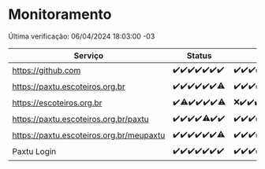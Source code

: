 # Monitoramento

Última verificação: 06/04/2024 18:03:00 -03

|Serviço|Status|Últimas 24h|
|---|---|---|
|https://github.com|<span title="2024-03-30: OK=24">✔️</span><span title="2024-03-31: OK=24">✔️</span><span title="2024-04-01: OK=24">✔️</span><span title="2024-04-02: OK=24">✔️</span><span title="2024-04-03: OK=24">✔️</span><span title="2024-04-04: OK=24">✔️</span><span title="2024-04-05: OK=21">✔️</span>|<span title="05/04/2024 18:06:00 -03 : 200">✔️</span><span title="05/04/2024 19:06:00 -03 : 200">✔️</span><span title="05/04/2024 20:06:00 -03 : 200">✔️</span><span title="05/04/2024 21:29:00 -03 : 200">✔️</span><span title="05/04/2024 22:37:00 -03 : 200">✔️</span><span title="05/04/2024 23:13:00 -03 : 200">✔️</span><span title="06/04/2024 00:07:00 -03 : 200">✔️</span><span title="06/04/2024 01:08:00 -03 : 200">✔️</span><span title="06/04/2024 02:06:00 -03 : 200">✔️</span><span title="06/04/2024 03:08:00 -03 : 200">✔️</span><span title="06/04/2024 04:06:00 -03 : 200">✔️</span><span title="06/04/2024 05:07:00 -03 : 200">✔️</span><span title="06/04/2024 06:07:00 -03 : 200">✔️</span><span title="06/04/2024 07:05:00 -03 : 200">✔️</span><span title="06/04/2024 08:02:00 -03 : 200">✔️</span><span title="06/04/2024 09:10:00 -03 : 200">✔️</span><span title="06/04/2024 10:04:00 -03 : 200">✔️</span><span title="06/04/2024 11:03:00 -03 : 200">✔️</span><span title="06/04/2024 12:03:00 -03 : 200">✔️</span><span title="06/04/2024 13:06:00 -03 : 200">✔️</span><span title="06/04/2024 14:06:00 -03 : 200">✔️</span><span title="06/04/2024 15:07:00 -03 : 200">✔️</span><span title="06/04/2024 16:03:00 -03 : 200">✔️</span><span title="06/04/2024 17:06:00 -03 : 200">✔️</span><span title="06/04/2024 18:03:00 -03 : 200">✔️</span>|
|https://paxtu.escoteiros.org.br|<span title="2024-03-30: OK=24">✔️</span><span title="2024-03-31: OK=24">✔️</span><span title="2024-04-01: OK=24">✔️</span><span title="2024-04-02: OK=24">✔️</span><span title="2024-04-03: OK=24">✔️</span><span title="2024-04-04: OK=24">✔️</span><span title="2024-04-05: OK=20, Falhas=1">⚠️</span>|<span title="05/04/2024 18:06:00 -03 : 200">✔️</span><span title="05/04/2024 19:06:00 -03 : 200">✔️</span><span title="05/04/2024 20:06:00 -03 : 200">✔️</span><span title="05/04/2024 21:29:00 -03 : 200">✔️</span><span title="05/04/2024 22:37:00 -03 : 0">❌</span><span title="05/04/2024 23:13:00 -03 : 200">✔️</span><span title="06/04/2024 00:07:00 -03 : 200">✔️</span><span title="06/04/2024 01:08:00 -03 : 200">✔️</span><span title="06/04/2024 02:06:00 -03 : 200">✔️</span><span title="06/04/2024 03:08:00 -03 : 200">✔️</span><span title="06/04/2024 04:06:00 -03 : 200">✔️</span><span title="06/04/2024 05:07:00 -03 : 200">✔️</span><span title="06/04/2024 06:07:00 -03 : 200">✔️</span><span title="06/04/2024 07:05:00 -03 : 200">✔️</span><span title="06/04/2024 08:02:00 -03 : 200">✔️</span><span title="06/04/2024 09:10:00 -03 : 200">✔️</span><span title="06/04/2024 10:04:00 -03 : 200">✔️</span><span title="06/04/2024 11:03:00 -03 : 200">✔️</span><span title="06/04/2024 12:03:00 -03 : 200">✔️</span><span title="06/04/2024 13:06:00 -03 : 200">✔️</span><span title="06/04/2024 14:06:00 -03 : 200">✔️</span><span title="06/04/2024 15:07:00 -03 : 200">✔️</span><span title="06/04/2024 16:03:00 -03 : 200">✔️</span><span title="06/04/2024 17:06:00 -03 : 200">✔️</span><span title="06/04/2024 18:03:00 -03 : 200">✔️</span>|
|https://escoteiros.org.br|<span title="2024-03-30: OK=24">✔️</span><span title="2024-03-31: OK=23, Falhas=1">⚠️</span><span title="2024-04-01: OK=24">✔️</span><span title="2024-04-02: OK=24">✔️</span><span title="2024-04-03: OK=24">✔️</span><span title="2024-04-04: OK=24">✔️</span><span title="2024-04-05: OK=19, Falhas=2">⚠️</span>|<span title="05/04/2024 18:06:00 -03 : 0">❌</span><span title="05/04/2024 19:06:00 -03 : 200">✔️</span><span title="05/04/2024 20:06:00 -03 : 200">✔️</span><span title="05/04/2024 21:29:00 -03 : 200">✔️</span><span title="05/04/2024 22:38:00 -03 : 200">✔️</span><span title="05/04/2024 23:13:00 -03 : 200">✔️</span><span title="06/04/2024 00:07:00 -03 : 200">✔️</span><span title="06/04/2024 01:08:00 -03 : 200">✔️</span><span title="06/04/2024 02:06:00 -03 : 200">✔️</span><span title="06/04/2024 03:08:00 -03 : 200">✔️</span><span title="06/04/2024 04:06:00 -03 : 200">✔️</span><span title="06/04/2024 05:07:00 -03 : 200">✔️</span><span title="06/04/2024 06:07:00 -03 : 200">✔️</span><span title="06/04/2024 07:05:00 -03 : 200">✔️</span><span title="06/04/2024 08:02:00 -03 : 200">✔️</span><span title="06/04/2024 09:10:00 -03 : 200">✔️</span><span title="06/04/2024 10:04:00 -03 : 200">✔️</span><span title="06/04/2024 11:03:00 -03 : 200">✔️</span><span title="06/04/2024 12:03:00 -03 : 200">✔️</span><span title="06/04/2024 13:06:00 -03 : 200">✔️</span><span title="06/04/2024 14:06:00 -03 : 200">✔️</span><span title="06/04/2024 15:07:00 -03 : 200">✔️</span><span title="06/04/2024 16:03:00 -03 : 200">✔️</span><span title="06/04/2024 17:06:00 -03 : 200">✔️</span><span title="06/04/2024 18:03:00 -03 : 200">✔️</span>|
|https://paxtu.escoteiros.org.br/paxtu|<span title="2024-03-30: OK=24">✔️</span><span title="2024-03-31: OK=24">✔️</span><span title="2024-04-01: OK=24">✔️</span><span title="2024-04-02: OK=24">✔️</span><span title="2024-04-03: OK=23, Falhas=1">⚠️</span><span title="2024-04-04: OK=24">✔️</span><span title="2024-04-05: OK=21">✔️</span>|<span title="05/04/2024 18:06:00 -03 : 200">✔️</span><span title="05/04/2024 19:06:00 -03 : 200">✔️</span><span title="05/04/2024 20:06:00 -03 : 200">✔️</span><span title="05/04/2024 21:29:00 -03 : 200">✔️</span><span title="05/04/2024 22:38:00 -03 : 0">❌</span><span title="05/04/2024 23:13:00 -03 : 200">✔️</span><span title="06/04/2024 00:07:00 -03 : 200">✔️</span><span title="06/04/2024 01:08:00 -03 : 200">✔️</span><span title="06/04/2024 02:06:00 -03 : 200">✔️</span><span title="06/04/2024 03:08:00 -03 : 200">✔️</span><span title="06/04/2024 04:06:00 -03 : 200">✔️</span><span title="06/04/2024 05:07:00 -03 : 200">✔️</span><span title="06/04/2024 06:07:00 -03 : 200">✔️</span><span title="06/04/2024 07:05:00 -03 : 200">✔️</span><span title="06/04/2024 08:02:00 -03 : 200">✔️</span><span title="06/04/2024 09:10:00 -03 : 200">✔️</span><span title="06/04/2024 10:04:00 -03 : 200">✔️</span><span title="06/04/2024 11:03:00 -03 : 200">✔️</span><span title="06/04/2024 12:03:00 -03 : 200">✔️</span><span title="06/04/2024 13:06:00 -03 : 200">✔️</span><span title="06/04/2024 14:06:00 -03 : 200">✔️</span><span title="06/04/2024 15:07:00 -03 : 200">✔️</span><span title="06/04/2024 16:03:00 -03 : 200">✔️</span><span title="06/04/2024 17:06:00 -03 : 200">✔️</span><span title="06/04/2024 18:03:00 -03 : 200">✔️</span>|
|https://paxtu.escoteiros.org.br/meupaxtu|<span title="2024-03-30: OK=24">✔️</span><span title="2024-03-31: OK=24">✔️</span><span title="2024-04-01: OK=24">✔️</span><span title="2024-04-02: OK=24">✔️</span><span title="2024-04-03: OK=24">✔️</span><span title="2024-04-04: OK=24">✔️</span><span title="2024-04-05: OK=20, Falhas=1">⚠️</span>|<span title="05/04/2024 18:06:00 -03 : 200">✔️</span><span title="05/04/2024 19:06:00 -03 : 200">✔️</span><span title="05/04/2024 20:06:00 -03 : 200">✔️</span><span title="05/04/2024 21:29:00 -03 : 200">✔️</span><span title="05/04/2024 22:38:00 -03 : 0">❌</span><span title="05/04/2024 23:13:00 -03 : 200">✔️</span><span title="06/04/2024 00:07:00 -03 : 200">✔️</span><span title="06/04/2024 01:08:00 -03 : 200">✔️</span><span title="06/04/2024 02:06:00 -03 : 200">✔️</span><span title="06/04/2024 03:08:00 -03 : 200">✔️</span><span title="06/04/2024 04:06:00 -03 : 200">✔️</span><span title="06/04/2024 05:07:00 -03 : 200">✔️</span><span title="06/04/2024 06:07:00 -03 : 200">✔️</span><span title="06/04/2024 07:05:00 -03 : 200">✔️</span><span title="06/04/2024 08:02:00 -03 : 200">✔️</span><span title="06/04/2024 09:10:00 -03 : 200">✔️</span><span title="06/04/2024 10:04:00 -03 : 200">✔️</span><span title="06/04/2024 11:03:00 -03 : 200">✔️</span><span title="06/04/2024 12:03:00 -03 : 200">✔️</span><span title="06/04/2024 13:06:00 -03 : 200">✔️</span><span title="06/04/2024 14:06:00 -03 : 200">✔️</span><span title="06/04/2024 15:07:00 -03 : 200">✔️</span><span title="06/04/2024 16:03:00 -03 : 200">✔️</span><span title="06/04/2024 17:06:00 -03 : 200">✔️</span><span title="06/04/2024 18:03:00 -03 : 200">✔️</span>|
|Paxtu Login|<span title="2024-03-30: OK=24">✔️</span><span title="2024-03-31: OK=24">✔️</span><span title="2024-04-01: OK=24">✔️</span><span title="2024-04-02: OK=24">✔️</span><span title="2024-04-03: OK=24">✔️</span><span title="2024-04-04: OK=24">✔️</span><span title="2024-04-05: OK=21">✔️</span>|<span title="05/04/2024 18:06:00 -03 : 200">✔️</span><span title="05/04/2024 19:06:00 -03 : 200">✔️</span><span title="05/04/2024 20:06:00 -03 : 200">✔️</span><span title="05/04/2024 21:29:00 -03 : 200">✔️</span><span title="05/04/2024 22:38:00 -03 : 200">✔️</span><span title="05/04/2024 23:13:00 -03 : 200">✔️</span><span title="06/04/2024 00:07:00 -03 : 200">✔️</span><span title="06/04/2024 01:08:00 -03 : 200">✔️</span><span title="06/04/2024 02:06:00 -03 : 200">✔️</span><span title="06/04/2024 03:08:00 -03 : 200">✔️</span><span title="06/04/2024 04:06:00 -03 : 200">✔️</span><span title="06/04/2024 05:07:00 -03 : 200">✔️</span><span title="06/04/2024 06:07:00 -03 : 200">✔️</span><span title="06/04/2024 07:05:00 -03 : 200">✔️</span><span title="06/04/2024 08:02:00 -03 : 200">✔️</span><span title="06/04/2024 09:10:00 -03 : 200">✔️</span><span title="06/04/2024 10:04:00 -03 : 200">✔️</span><span title="06/04/2024 11:03:00 -03 : 200">✔️</span><span title="06/04/2024 12:03:00 -03 : 200">✔️</span><span title="06/04/2024 13:06:00 -03 : 200">✔️</span><span title="06/04/2024 14:06:00 -03 : 200">✔️</span><span title="06/04/2024 15:07:00 -03 : 200">✔️</span><span title="06/04/2024 16:03:00 -03 : 200">✔️</span><span title="06/04/2024 17:06:00 -03 : 200">✔️</span><span title="06/04/2024 18:03:00 -03 : 200">✔️</span>|
